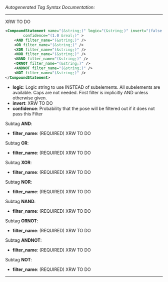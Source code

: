 <!-- THIS IS AN AUTOGENERATED FILE: Don't edit it directly, instead change the schema definition in the code itself. -->

_Autogenerated Tag Syntax Documentation:_

---
XRW TO DO

```xml
<CompoundStatement name="(&string;)" logic="(&string;)" invert="(false &bool;)"
        confidence="(1.0 &real;)" >
    <AND filter_name="(&string;)" />
    <OR filter_name="(&string;)" />
    <XOR filter_name="(&string;)" />
    <NOR filter_name="(&string;)" />
    <NAND filter_name="(&string;)" />
    <ORNOT filter_name="(&string;)" />
    <ANDNOT filter_name="(&string;)" />
    <NOT filter_name="(&string;)" />
</CompoundStatement>
```

-   **logic**: Logic string to use INSTEAD of subelements. All subelements are available. Caps are not needed.  First filter is implicitly AND unless otherwise given.
-   **invert**: XRW TO DO
-   **confidence**: Probability that the pose will be filtered out if it does not pass this Filter


Subtag **AND**:   

-   **filter_name**: (REQUIRED) XRW TO DO

Subtag **OR**:   

-   **filter_name**: (REQUIRED) XRW TO DO

Subtag **XOR**:   

-   **filter_name**: (REQUIRED) XRW TO DO

Subtag **NOR**:   

-   **filter_name**: (REQUIRED) XRW TO DO

Subtag **NAND**:   

-   **filter_name**: (REQUIRED) XRW TO DO

Subtag **ORNOT**:   

-   **filter_name**: (REQUIRED) XRW TO DO

Subtag **ANDNOT**:   

-   **filter_name**: (REQUIRED) XRW TO DO

Subtag **NOT**:   

-   **filter_name**: (REQUIRED) XRW TO DO

---
